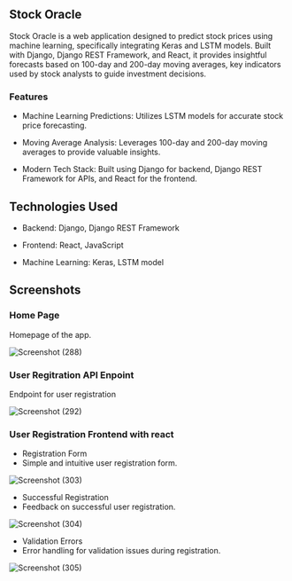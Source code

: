 ## Stock Oracle

Stock Oracle is a web application designed to predict stock prices using machine learning, specifically integrating Keras and LSTM models. Built with Django, Django REST Framework, and React, it provides insightful forecasts based on 100-day and 200-day moving averages, key indicators used by stock analysts to guide investment decisions.

### Features

 - Machine Learning Predictions: Utilizes LSTM models for accurate stock price forecasting.

 - Moving Average Analysis: Leverages 100-day and 200-day moving averages to provide valuable insights.

 - Modern Tech Stack: Built using Django for backend, Django REST Framework for APIs, and React for the frontend.


## Technologies Used

 - Backend: Django, Django REST Framework

 - Frontend: React, JavaScript

 - Machine Learning: Keras, LSTM model



## Screenshots


### Home Page
Homepage of the app.

![Screenshot (288)](https://github.com/user-attachments/assets/f006e2a3-12a6-440a-9a59-54389b083bfe)



### User Regitration API Enpoint
Endpoint for user registration

![Screenshot (292)](https://github.com/user-attachments/assets/2d78892f-e124-4f04-8f31-fc49a88be946)



### User Registration Frontend with react

 - Registration Form
 - Simple and intuitive user registration form.

![Screenshot (303)](https://github.com/user-attachments/assets/0bb54449-03b7-4df2-bb1e-e7dac510588e)


 - Successful Registration
 - Feedback on successful user registration.

![Screenshot (304)](https://github.com/user-attachments/assets/9ba1cafc-a6b9-4e0d-9191-85bbaf5cd8d3)


 - Validation Errors
 - Error handling for validation issues during registration.

![Screenshot (305)](https://github.com/user-attachments/assets/60ed0e11-ee37-4b13-91a7-13c9c61592c4)
